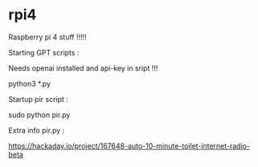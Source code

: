# rpi4

Raspberry pi 4 stuff !!!!!

Starting GPT scripts :

Needs openai installed and api-key in sript !!!

python3 *.py 

Startup pir script :

sudo python pir.py

Extra info pir.py :

https://hackaday.io/project/167648-auto-10-minute-toilet-internet-radio-beta
